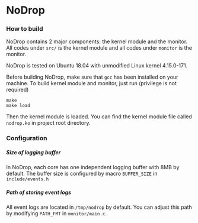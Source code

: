 # NoDrop

### How to build

NoDrop contains 2 major components: the kernel module and the monitor. All codes under `src/` is the kernel module and all codes under `monitor` is the monitor.

NoDrop is tested on Ubuntu 18.04 with unmodified Linux kernel 4.15.0-171. 

Before building NoDrop, make sure that `gcc` has been installed on your machine. To build kernel module and monitor, just run (privilege is not required)

```shell
make
make load
```

Then the kernel module is loaded. You can find the kernel module file called `nodrop.ko` in project root directory.

### Configuration

##### Size of logging buffer

In NoDrop, each core has one independent logging buffer with 8MB by default. The buffer size is configured by macro `BUFFER_SIZE` in `include/events.h`

##### Path of storing event logs

All event logs are located in `/tmp/nodrop` by default. You can adjust this path by modifying `PATH_FMT` in `monitor/main.c`.
